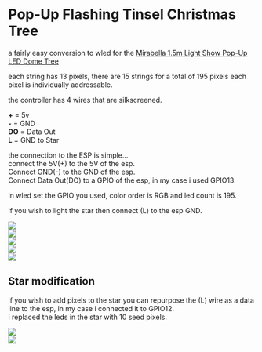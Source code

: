 # Pop-Up Flashing Tinsel Christmas Tree

a fairly easy conversion to wled for the <a href=https://www.mirabella.com.au/mirabella-product-item/pop-up-flashing-tinsel-christmas-tree/>Mirabella 1.5m Light Show Pop-Up LED Dome Tree</a><br>

each string has 13 pixels, there are 15 strings for a total of 195 pixels each pixel is individually addressable.<br>

the controller has 4 wires that are silkscreened.<br>

<b>+</b>  = 5v<br>
<b>-</b>  = GND<br>
<b>DO</b> = Data Out<br>
<b>L</b>  = GND to Star<br>

the connection to the ESP is simple...<br>
connect the 5V(+) to the 5V of the esp.<br>
Connect GND(-) to the GND of the esp.<br>
Connect Data Out(DO) to a GPIO of the esp, in my case i used GPIO13.<br>

in wled set the GPIO you used, color order is RGB and led count is 195.<br>

if you wish to light the star then connect (L) to the esp GND.<br>

<img src=https://github.com/DnG-Crafts/Mirabella-Tree-Conversion/blob/main/Tinsel%20Christmas%20Tree/1.jpg><br>
<img src=https://github.com/DnG-Crafts/Mirabella-Tree-Conversion/blob/main/Tinsel%20Christmas%20Tree/2.jpg><br>
<img src=https://github.com/DnG-Crafts/Mirabella-Tree-Conversion/blob/main/Tinsel%20Christmas%20Tree/3.jpg><br>
<img src=https://github.com/DnG-Crafts/Mirabella-Tree-Conversion/blob/main/Tinsel%20Christmas%20Tree/4.jpg><br>
<img src=https://github.com/DnG-Crafts/Mirabella-Tree-Conversion/blob/main/Tinsel%20Christmas%20Tree/5.jpg><br>


## Star modification

if you wish to add pixels to the star you can repurpose the (L) wire as a data line to the esp, in my case i connected it to GPIO12.<br>
i replaced the leds in the star with 10 seed pixels.<br>

<img src=https://github.com/DnG-Crafts/Mirabella-Tree-Conversion/blob/main/Tinsel%20Christmas%20Tree/6.jpg><br>
<img src=https://github.com/DnG-Crafts/Mirabella-Tree-Conversion/blob/main/Tinsel%20Christmas%20Tree/7.jpg><br>